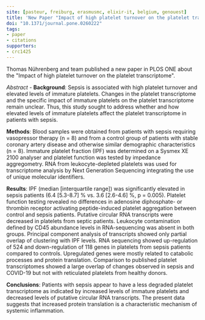 ```yaml
---
site: [pasteur, freiburg, erasmusmc, elixir-it, belgium, genouest]
title: 'New Paper "Impact of high platelet turnover on the platelet transcriptome: Results from platelet RNA-sequencing in patients with sepsis"'
doi: "10.1371/journal.pone.0260222"
tags:
- paper
- citations
supporters:
- crc1425
---
```


Thomas Nührenberg and team published a new paper in PLOS ONE about the "Impact of high platelet turnover on the platelet transcriptome".

_Abstract_ - **Background**: Sepsis is associated with high platelet turnover and elevated levels of immature platelets. Changes in the platelet transcriptome and the specific impact of immature platelets on the platelet transcriptome remain unclear. Thus, this study sought to address whether and how elevated levels of immature platelets affect the platelet transcriptome in patients with sepsis.

**Methods**: Blood samples were obtained from patients with sepsis requiring vasopressor therapy (n = 8) and from a control group of patients with stable coronary artery disease and otherwise similar demographic characteristics (n = 8). Immature platelet fraction (IPF) was determined on a Sysmex XE 2100 analyser and platelet function was tested by impedance aggregometry. RNA from leukocyte-depleted platelets was used for transcriptome analysis by Next Generation Sequencing integrating the use of unique molecular identifiers.

**Results**: IPF (median [interquartile range]) was significantly elevated in sepsis patients (6.4 [5.3-8.7] % vs. 3.6 [2.6-4.6] %, p = 0.005). Platelet function testing revealed no differences in adenosine diphosphate- or thrombin receptor activating peptide-induced platelet aggregation between control and sepsis patients. Putative circular RNA transcripts were decreased in platelets from septic patients. Leukocyte contamination defined by CD45 abundance levels in RNA-sequencing was absent in both groups. Principal component analysis of transcripts showed only partial overlap of clustering with IPF levels. RNA sequencing showed up-regulation of 524 and down-regulation of 118 genes in platelets from sepsis patients compared to controls. Upregulated genes were mostly related to catabolic processes and protein translation. Comparison to published platelet transcriptomes showed a large overlap of changes observed in sepsis and COVID-19 but not with reticulated platelets from healthy donors.

**Conclusions**: Patients with sepsis appear to have a less degraded platelet transcriptome as indicated by increased levels of immature platelets and decreased levels of putative circular RNA transcripts. The present data suggests that increased protein translation is a characteristic mechanism of systemic inflammation.

